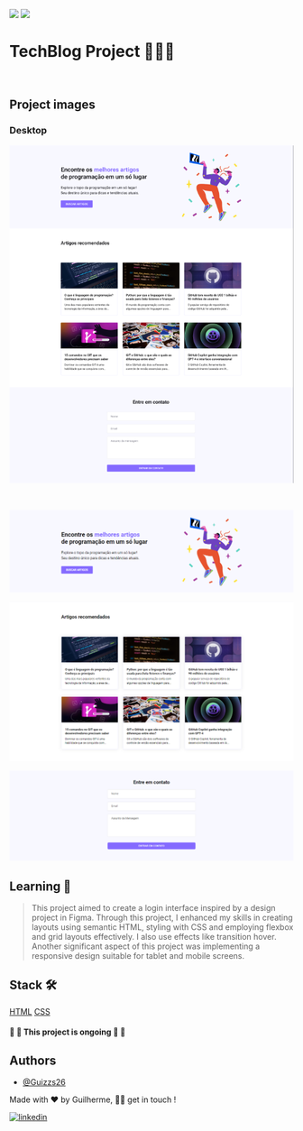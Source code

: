 <img src="https://img.shields.io/static/v1?label=Page&message=HTML&color=fcba03&style=for-the-badge&logo=ghost"/> <img src="https://img.shields.io/static/v1?label=Style&message=CSS&color=1572B6&style=for-the-badge&logo=css3&logoColor=white"/>

# TechBlog Project 👩🏻‍💻

<br/>

## Project images

### Desktop

<img src='/image/desktop-completed-img.png'></img>

<br/>

<img src='/image/desktop-hero.png'></img>

<img src='/image/desktop-articles.png'></img>

<img src='/image/desktop-form.png'></img>

## Learning 🧠

> This project aimed to create a login interface inspired by a design project in Figma. Through this project, I enhanced my skills in creating layouts using semantic HTML, styling with CSS and employing flexbox and grid layouts effectively.
> I also use effects like transition hover.
> Another significant aspect of this project was implementing a responsive design suitable for tablet and mobile screens.

## Stack 🛠️

[HTML](https://developer.mozilla.org/pt-BR/docs/Learn/HTML)
[CSS](https://developer.mozilla.org/pt-BR/docs/Learn/CSS)

<h4> 
🚧  🚀 This project is ongoing 🚀 🚧
</h4>

## Authors

- [@Guizzs26](https://github.com/Guizzs26)

Made with ❤️ by Guilherme, 👋🏽 get in touch !

[![linkedin](https://img.shields.io/badge/linkedin-0A66C2?style=for-the-badge&logo=linkedin&logoColor=white)](https://www.linkedin.com/in/guilherme-alexandre-lescano-teixeira-17a4a12a3/)
